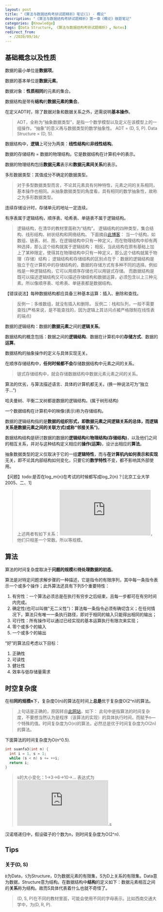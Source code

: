 ```yaml
---
layout: post
title: "《算法与数据结构考研试题精析》笔记(1) - 概论"
description: "《算法与数据结构考研试题精析》第一章《概论》做题笔记"
categories: [Knowledge]
tags: [Data Structure, 《算法与数据结构考研试题精析》, Notes]
redirect_from:
  - /2020/09/16/
---
```


## 基础概念以及性质

数据的最小单位是**数据项**。

数据的基本单位是**数据元素**。

数据对象：**性质相同**的元素的集合。

数据结构是带有**结构**的**数据元素的集合**。

在定义ADT时，除了数据对象和数据关系之外，还需说明**基本操作**。

> ADT，全称为“抽象数据类型”，是指一个数学模型以及定义在该模型上的一组操作。“抽象”的意义再与数据类型的数学抽象性。
> ADT = (D, S, P). Data Structure = (D, S).

数据结构中，**逻辑**上可分为两类：**线性结构**和**非线性结构**。

数据的存储结构 = 数据的物理结构。它是数据结构在计算机中的表示。

数据的物理结构包括**数据元素**表示和**数据元素间关系**的表示。

多形数据类型：其值成分不确定的数据类型。

>对于多型数据类型而言，不论其元素具有何种特性，元素之间的关系相同，基本操作也相同。从抽象数据类型的角度看，具有相同的数学抽象性，故称之为多形数据类型。

连续存储设计时，存储单元的地址一定连续。

有序表属于逻辑结构，顺序表、哈希表、单链表不属于逻辑结构。

> 逻辑结构，在清华的教材里面称为“结构”。
> 逻辑结构的四种类型，集合结构、线形结构、树状结构和网络结构。
> 下面摘自[此博客](https://www.cnblogs.com/wonker/p/11236370.html)：
> 当一个结构，如数组、链表、树、图，在逻辑结构中只有一种定义，而在物理结构中却有两种选择，那么这个结构就属于逻辑结构；
> 相反，当此结构在原有基础上加上了某种限定，使得其在物理结构中只有一种定义，那么这个结构就属于物理（存储）结构；
> 逻辑结构和存储结构的区别点在于：数据的逻辑结构是独立于在计算机中的存储结构的，数据的存储方式有多种不同的选择。例如栈是一种逻辑结构，它可以用顺序存储也可以用链式存储。
> 而数据结构是既可以描述逻辑结构又可以描述存储结构和数据运算，必须包含以上三种元素。所以像顺序表、哈希表、单链表都是数据结构。

【错误说法】每种数据结构都应具备三种基本运算：插入、删除和查找。

> 反例一：多维数组，就没有插入和删除。
> 反例二：栈和队列，一般不需要查找(严格来说，是不能查找的，因为逻辑上其访问点被严格限制在线性表的端点)

数据的逻辑结构：数据的**数据元素**之间的**逻辑关系**。

数据结构的概念包括：数据之间的**逻辑结构**、数据在计算机中的**存储方式**、数据的**运算**。

数据结构的抽象操作的定义与具体实现无关。

在顺序存储结构中，**任何时候都不会**存储数据结构中元素之间的关系。

> 链式存储结构中，就会存储数据结构中数据元素元素之间的关系。

算法的优劣，与算法描述语言、具体的计算机都无关。(换一种说法可为“独立于...”)

哈夫曼树、平衡二叉树都是数据的逻辑结构。(属于树形结构)

一个数据结构在计算机中的映像(表示)称为存储结构。

数据的逻辑结构指的是**数据的组织形式，即数据元素之间逻辑关系的总体，而逻辑关系是数据元素之间的关联方式(或称“邻接关系”)**。

数据结构结构是研讨数据的数据的**逻辑结构**和**物理结构(存储结构)**，以及他们之间的相互关系，并对与这种结构定义相应的**操作(运算)**，设计出相应的**算法**。

抽象数据类型的定义仅取决于它的一组**逻辑特性**，而与**在计算机内如何表示和实现**无关，即不论其内部结构如何变化，只要它的**数学特性**不变，都不影响其外部使用。

【问题】todo:是否在log_m{n}在考试的时候都写成log_2{n}？[北京工业大学2005、二、1]

> 上述两者有如下关系：![关系](https://latex.vimsky.com/test.image.latex.php?fmt=svg&val=%255Cinline%2520%255Cdpi%257B150%257D%2520%255Cfootnotesize%2520log_2%257Bn%257D%2520%253D%2520log_2%257B3%257D%255Ctimes%2520log_3%257Bn%257D&dl=0)，他们只相差一个常数。所以等规模。

## 算法

算法的时间复杂度取决于**问题的规模**和**待处理数据的初态**。

算法是对特定问题求解步骤的一种描述，它是指令的有限序列，其中每一条指令表示一个或多个操作；此外算法还具有下列5个重要特性：

1. 有穷性：一个算法必须总是在执行有穷步之后结束，且每一步都可在有穷时间内完成。
2. 确定性(也可以叫做"无二义性")：算法每一条指令必须有确切含义；在任何情况下，算法只有唯一一条执行路径，即对于相同的输入只能得出相同的输出；
3. 可行性：所有操作可以通过已经实现的基本运算执行有限次来实现；
4. 零个或多个的输入
5. 一个或多个的输出

“好”的算法应考虑以下目标：

1. 正确性
2. 可读性
3. 健壮性
4. 效率与低存储量需求

## 时空复杂度

在相**同的规模n**下，复杂度O(n)的算法在时间上**总是**优于复杂度O(2^n)的算法。

> 上句话是正确的，原因转自[此网站](http://c.biancheng.net/cpp/html/2653.html)，如下：
> 此句中是指算法的时间复杂度，不要想当然认为是程序（该算法的实现）的具体执行时间，而赋予n—个特殊的值。时间复杂度为O(n)的算法，必然总是优于时间复杂度为O(2n)的算法。

下面算法的时间复杂度为O(n^0.5).

```c
int suanfa3(int n) {
  int i = 1, s = 1;
  while (s < n) s += ++i;
  return i;
}
```

> s的大小变化：1->3->6->10->...
> 表达式为![operation](https://latex.vimsky.com/test.image.latex.php?fmt=svg&val=%255Cinline%2520%255Cdpi%257B150%257D%2520%255Cfootnotesize%2520a_n%2520%253D%2520%255Cfrac%257Bn%2528n%26plus%3B1%2529%257D%257B2%257D&dl=0).s

汉诺塔递归中，假设碟子的个数为n，则时间复杂度为O(2^n).

## Tips

### 关于(D, S)

`D`为Data，`S`为Structure，D为数据元素的有限集，S为D上关系的有限集。Data意为数据，Structure意为结构。在数据结构中**结构**的定义如下：数据元素相互之间的**关系**称为结构。故而S具体代表着什么也就不奇怪了。

> (D, S, P)在不同的教材里面，可能会使用不同的字母表示。比如西南交通大学中，为(D, R, P).

